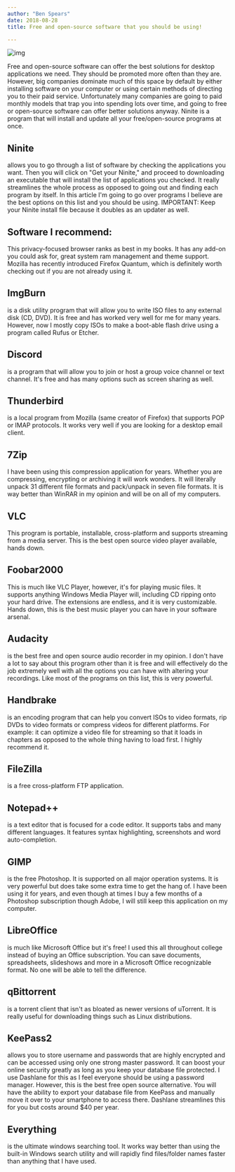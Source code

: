 ```yaml
---
author: "Ben Spears"
date: 2018-08-28
title: Free and open-source software that you should be using!

---
```


![img](https://images.unsplash.com/photo-1453814279372-783dc5b638ae?ixlib=rb-1.2.1&ixid=eyJhcHBfaWQiOjEyMDd9&auto=format&fit=crop&w=2089&q=80)

Free and open-source software can offer the best solutions for desktop applications we need. They should be promoted more often than they are. However, big companies dominate much of this space by default by either installing software on your computer or using certain methods of directing you to their paid service. Unfortunately many companies are going to paid monthly models that trap you into spending lots over time, and going to free or open-source software can offer better solutions anyway. Ninite is a program that will install and update all your free/open-source programs at once.

## **Ninite**
 allows you to go through a list of software by checking the applications you want. Then you will click on "Get your Ninite," and proceed to downloading an executable that will install the list of applications you checked. It really streamlines the whole process as opposed to going out and finding each program by itself. In this article I'm going to go over programs I believe are the best options on this list and you should be using. IMPORTANT: Keep your Ninite install file because it doubles as an updater as well.



## Software I recommend:


This privacy-focused browser ranks as best in my books. It has any add-on you could ask for, great system ram management and theme support. Mozilla has recently introduced Firefox Quantum, which is definitely worth checking out if you are not already using it.


## **ImgBurn**
 is a disk utility program that will allow you to write ISO files to any external disk (CD, DVD). It is free and has worked very well for me for many years. However, now I mostly copy ISOs to make a boot-able flash drive using a program called Rufus or Etcher.


## **Discord**
 is a program that will allow you to join or host a group voice channel or text channel. It's free and has many options such as screen sharing as well.


## **Thunderbird**
 is a local program from Mozilla (same creator of Firefox) that supports POP or IMAP protocols. It works very well if you are looking for a desktop email client.


## **7Zip**
 I have been using this compression application for years. Whether you are compressing, encrypting or archiving it will work wonders. It will literally unpack 31 different file formats and pack/unpack in seven file formats. It is way better than WinRAR in my opinion and will be on all of my computers.


## **VLC**
This program is portable, installable, cross-platform and supports streaming from a media server. This is the best open source video player available, hands down.


## **Foobar2000**
 This is much like VLC Player, however, it's for playing music files. It supports anything Windows Media Player will, including CD ripping onto your hard drive. The extensions are endless, and it is very customizable. Hands down, this is the best music player you can have in your software arsenal.


## **Audacity**
 is the best free and open source audio recorder in my opinion. I don't have a lot to say about this program other than it is free and will effectively do the job extremely well with all the options you can have with altering your recordings. Like most of the programs on this list, this is very powerful.


## **Handbrake**
 is an encoding program that can help you convert ISOs to video formats, rip DVDs to video formats or compress videos for different platforms. For example: it can optimize a video file for streaming so that it loads in chapters as opposed to the whole thing having to load first. I highly recommend it.


## **FileZilla**
 is a free cross-platform FTP application.


## **Notepad++**
 is a text editor that is focused for a code editor. It supports tabs and many different languages. It features syntax highlighting, screenshots and word auto-completion.


## **GIMP**
 is the free Photoshop. It is supported on all major operation systems. It is very powerful but does take some extra time to get the hang of. I have been using it for years, and even though at times I buy a few months of a Photoshop subscription though Adobe, I will still keep this application on my computer.


## **LibreOffice**
 is much like Microsoft Office but it's free! I used this all throughout college instead of buying an Office subscription. You can save documents, spreadsheets, slideshows and more in a Microsoft Office recognizable format. No one will be able to tell the difference.


## **qBittorrent**
 is a torrent client that isn't as bloated as newer versions of uTorrent. It is really useful for downloading things such as Linux distributions.


## **KeePass2**
 allows you to store username and passwords that are highly encrypted and can be accessed using only one strong master password. It can boost your online security greatly as long as you keep your database file protected. I use Dashlane for this as I feel everyone should be using a password manager. However, this is the best free open source alternative. You will have the ability to export your database file from KeePass and manually move it over to your smartphone to access there. Dashlane streamlines this for you but costs around $40 per year.


## **Everything** 
is the ultimate windows searching tool. It works way better than using the built-in Windows search utility and will rapidly find files/folder names faster than anything that I have used.

